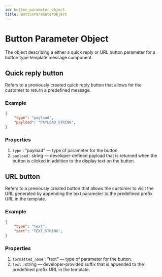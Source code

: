 ```yaml
---
id: button_parameter_object
title: ButtonParameterObject
---
```


# Button Parameter Object
The object describing a either a quick reply or URL button parameter for a button type template message component.

## Quick reply button
Refers to a previously created quick reply button that allows for the customer to return a predefined message.

### Example
```json
{
    "type": "payload",
    "payload": "PAYLOAD_STRING",
}
```
### Properties
1. `type` : "payload" — type of parameter for the button.
2. `payload` : string — developer-defined payload that is returned when the button is clicked in addition to the display text on the button.

## URL button
Refers to a previously created button that allows the customer to visit the URL generated by appending the text parameter to the predefined prefix URL in the template.

### Example
```json
{
    "type": "text",
    "text": "TEXT_STRING",
}
```

### Properties
1. `formatted_name` : "text" — type of parameter for the button.
2. `text` : string — developer-provided suffix that is appended to the predefined prefix URL in the template.
